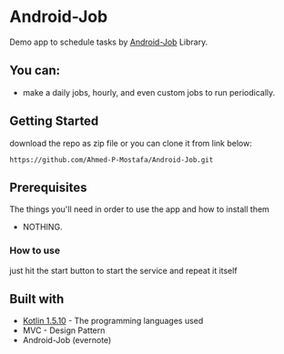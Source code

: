 # Android-Job

Demo app to schedule tasks by [Android-Job](https://github.com/evernote/android-job) Library.



## You can:

* make a daily jobs, hourly, and even custom jobs to run periodically.

## Getting Started

download the repo as zip file or you can clone it from link below:

```
https://github.com/Ahmed-P-Mostafa/Android-Job.git
```


## Prerequisites

The things you'll need in order to use the app and how to install them

* NOTHING.


### How to use

just hit the start button to start the service and repeat it itself


## Built with

* [Kotlin 1.5.10](https://kotlinlang.org/) - The programming languages used
* MVC - Design Pattern
* Android-Job (evernote)
